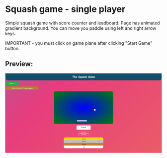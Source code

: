 # Squash game - single player
Simple squash game with score counter and leadboard. Page has animated gradient background. You can move you paddle using left and right arrow keys. 

IMPORTANT - you must click on game plane after clicking "Start Game" button.
## Preview:
![preview](preview.png?raw=true)
